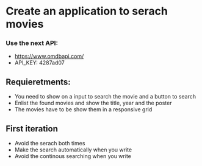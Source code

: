 # Create an application to serach movies

### Use the next API:
- https://www.omdbapi.com/
- API_KEY: 4287ad07

## Requieretments:
- You need to show on a input to search the movie and a button to search
- Enlist the found movies and show the title, year and the poster
- The movies have to be show them in a responsive grid


## First iteration
- Avoid the serach both times
- Make the search automatically when you write
- Avoid the continous searching when you write
